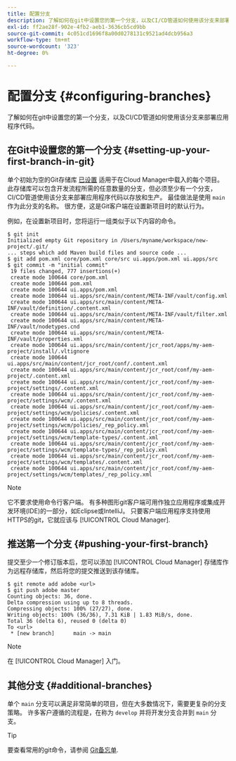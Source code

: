 ```yaml
---
title: 配置分支
description: 了解如何在git中设置您的第一个分支，以及CI/CD管道如何使用该分支来部署应用程序代码。
exl-id: ff2ae28f-902e-4fb2-aeb1-3636cb5cd9bb
source-git-commit: 4c051cd1696f8a00d0278131c9521ad4dcb956a3
workflow-type: tm+mt
source-wordcount: '323'
ht-degree: 0%

---
```



# 配置分支 {#configuring-branches}

了解如何在git中设置您的第一个分支，以及CI/CD管道如何使用该分支来部署应用程序代码。

## 在Git中设置您的第一个分支 {#setting-up-your-first-branch-in-git}

单个初始为空的Git存储库 [已设置](/help/requirements/environment-provisioning.md) 适用于在Cloud Manager中载入的每个项目。 此存储库可以包含开发流程所需的任意数量的分支，但必须至少有一个分支，CI/CD管道使用该分支来部署应用程序代码以存放和生产。 最佳做法是使用 `main` 作为此分支的名称。 很方便，这是Git客户端在设置新项目时的默认行为。

例如，在设置新项目时，您将运行一组类似于以下内容的命令。

```shell
$ git init
Initialized empty Git repository in /Users/myname/workspace/new-project/.git/
... steps which add Maven build files and source code ...
$ git add pom.xml core/pom.xml core/src ui.apps/pom.xml ui.apps/src
$ git commit -m "initial commit"
 19 files changed, 777 insertions(+)
 create mode 100644 core/pom.xml
 create mode 100644 pom.xml
 create mode 100644 ui.apps/pom.xml
 create mode 100644 ui.apps/src/main/content/META-INF/vault/config.xml
 create mode 100644 ui.apps/src/main/content/META-INF/vault/definition/.content.xml
 create mode 100644 ui.apps/src/main/content/META-INF/vault/filter.xml
 create mode 100644 ui.apps/src/main/content/META-INF/vault/nodetypes.cnd
 create mode 100644 ui.apps/src/main/content/META-INF/vault/properties.xml
 create mode 100644 ui.apps/src/main/content/jcr_root/apps/my-aem-project/install/.vltignore
 create mode 100644 ui.apps/src/main/content/jcr_root/conf/.content.xml
 create mode 100644 ui.apps/src/main/content/jcr_root/conf/my-aem-project/.content.xml
 create mode 100644 ui.apps/src/main/content/jcr_root/conf/my-aem-project/settings/.content.xml
 create mode 100644 ui.apps/src/main/content/jcr_root/conf/my-aem-project/settings/wcm/.content.xml
 create mode 100644 ui.apps/src/main/content/jcr_root/conf/my-aem-project/settings/wcm/policies/.content.xml
 create mode 100644 ui.apps/src/main/content/jcr_root/conf/my-aem-project/settings/wcm/policies/_rep_policy.xml
 create mode 100644 ui.apps/src/main/content/jcr_root/conf/my-aem-project/settings/wcm/template-types/.content.xml
 create mode 100644 ui.apps/src/main/content/jcr_root/conf/my-aem-project/settings/wcm/template-types/_rep_policy.xml
 create mode 100644 ui.apps/src/main/content/jcr_root/conf/my-aem-project/settings/wcm/templates/.content.xml
 create mode 100644 ui.apps/src/main/content/jcr_root/conf/my-aem-project/settings/wcm/templates/_rep_policy.xml
```

>[!NOTE]
>
>它不要求使用命令行客户端。 有多种图形git客户端可用作独立应用程序或集成开发环境(IDE)的一部分，如Eclipse或IntelliJ。 只要客户端应用程序支持使用HTTPS的git，它就应该与 [!UICONTROL Cloud Manager].

## 推送第一个分支 {#pushing-your-first-branch}

提交至少一个修订版本后，您可以添加 [!UICONTROL Cloud Manager] 存储库作为远程存储库，然后将您的提交推送到该存储库。

```shell
$ git remote add adobe <url>
$ git push adobe master
Counting objects: 36, done.
Delta compression using up to 8 threads.
Compressing objects: 100% (27/27), done.
Writing objects: 100% (36/36), 7.31 KiB | 1.83 MiB/s, done.
Total 36 (delta 6), reused 0 (delta 0)
To <url>
 * [new branch]      main -> main
```

>[!NOTE]
>
>在 [!UICONTROL Cloud Manager] 入门。

## 其他分支 {#additional-branches}

单个 `main` 分支可以满足非常简单的项目，但在大多数情况下，需要更复杂的分支策略。 许多客户遵循的流程是，在称为 `develop` 并将开发分支合并到 `main` 分支。

>[!TIP]
>
>要查看常用的git命令，请参阅 [Git备忘单](https://github.github.com/training-kit/downloads/github-git-cheat-sheet).
